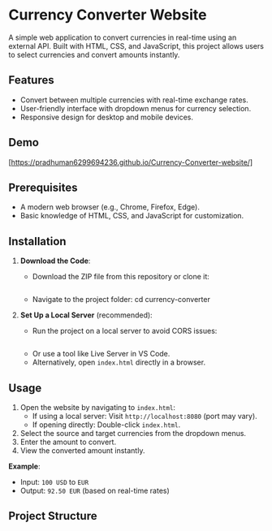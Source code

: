 # Currency Converter Website

A simple web application to convert currencies in real-time using an external API. Built with HTML, CSS, and JavaScript, this project allows users to select currencies and convert amounts instantly.

## Features
- Convert between multiple currencies with real-time exchange rates.
- User-friendly interface with dropdown menus for currency selection.
- Responsive design for desktop and mobile devices.

## Demo
[https://pradhuman6299694236.github.io/Currency-Converter-website/]

## Prerequisites
- A modern web browser (e.g., Chrome, Firefox, Edge).
- Basic knowledge of HTML, CSS, and JavaScript for customization.

## Installation
1. **Download the Code**:
   - Download the ZIP file from this repository or clone it:
     ```bash
   - Navigate to the project folder:
     cd currency-converter


2. **Set Up a Local Server** (recommended):
   - Run the project on a local server to avoid CORS issues:
     ```bash
   - Or use a tool like Live Server in VS Code.
   - Alternatively, open `index.html` directly in a browser.

## Usage
1. Open the website by navigating to `index.html`:
   - If using a local server: Visit `http://localhost:8080` (port may vary).
   - If opening directly: Double-click `index.html`.
2. Select the source and target currencies from the dropdown menus.
3. Enter the amount to convert.
4. View the converted amount instantly.

**Example**:
- Input: `100 USD` to `EUR`
- Output: `92.50 EUR` (based on real-time rates)

## Project Structure

